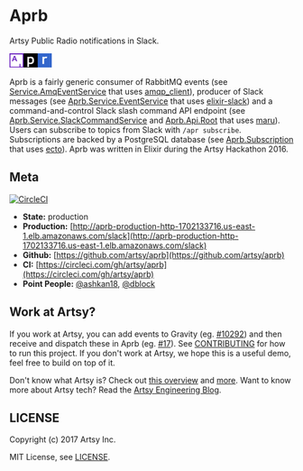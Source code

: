 # Aprb

Artsy Public Radio notifications in Slack.

<img src='apr.png' width='75'>

Aprb is a fairly generic consumer of RabbitMQ events (see [Service.AmqEventService](lib/services/amq_event_Service.ex) that uses [amqp_client](https://github.com/jbrisbin/amqp_client.git)), producer of Slack messages (see [Aprb.Service.EventService](lib/services/event_service.ex) that uses [elixir-slack](https://github.com/BlakeWilliams/Elixir-Slack)) and a command-and-control Slack slash command API endpoint (see [Aprb.Service.SlackCommandService](lib/services/slack_command_service.ex) and [Aprb.Api.Root](lib/api/root.ex) that uses [maru](https://github.com/falood/maru)). Users can subscribe to topics from Slack with `/apr subscribe`. Subscriptions are backed by a PostgreSQL database (see [Aprb.Subscription](lib/models/subscription.ex) that uses [ecto](https://github.com/elixir-ecto/ecto)). Aprb was written in Elixir during the Artsy Hackathon 2016.

## Meta

[![CircleCI](https://circleci.com/gh/artsy/aprb.svg?style=svg)](https://circleci.com/gh/artsy/aprb)

* __State:__ production
* __Production:__ [http://aprb-production-http-1702133716.us-east-1.elb.amazonaws.com/slack](http://aprb-production-http-1702133716.us-east-1.elb.amazonaws.com/slack)
* __Github:__ [https://github.com/artsy/aprb](https://github.com/artsy/aprb)
* __CI:__ [https://circleci.com/gh/artsy/aprb](https://circleci.com/gh/artsy/aprb)
* __Point People:__ [@ashkan18](https://github.com/ashkan18), [@dblock](https://github.com/dblock)

## Work at Artsy?

If you work at Artsy, you can add events to Gravity (eg. [#10292](https://github.com/artsy/gravity/pull/10292)) and then receive and dispatch these in Aprb (eg. [#17](https://github.com/artsy/aprb/pull/17)). See [CONTRIBUTING](CONTRIBUTING.md) for how to run this project. If you don't work at Artsy, we hope this is a useful demo, feel free to build on top of it.

Don't know what Artsy is? Check out [this overview](https://github.com/artsy/meta/blob/master/meta/what_is_artsy.md) and [more](https://github.com/artsy/meta/blob/master/README.md). Want to know more about Artsy tech? Read the [Artsy Engineering Blog](http://artsy.github.io).

## LICENSE

Copyright (c) 2017 Artsy Inc.

MIT License, see [LICENSE](LICENSE).
